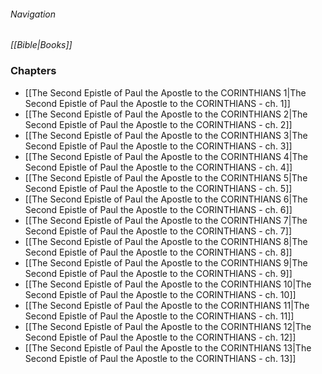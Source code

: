 ###### Navigation
*[[Bible|Books]]*

### Chapters
- [[The Second Epistle of Paul the Apostle to the CORINTHIANS 1|The Second Epistle of Paul the Apostle to the CORINTHIANS - ch. 1]]
- [[The Second Epistle of Paul the Apostle to the CORINTHIANS 2|The Second Epistle of Paul the Apostle to the CORINTHIANS - ch. 2]]
- [[The Second Epistle of Paul the Apostle to the CORINTHIANS 3|The Second Epistle of Paul the Apostle to the CORINTHIANS - ch. 3]]
- [[The Second Epistle of Paul the Apostle to the CORINTHIANS 4|The Second Epistle of Paul the Apostle to the CORINTHIANS - ch. 4]]
- [[The Second Epistle of Paul the Apostle to the CORINTHIANS 5|The Second Epistle of Paul the Apostle to the CORINTHIANS - ch. 5]]
- [[The Second Epistle of Paul the Apostle to the CORINTHIANS 6|The Second Epistle of Paul the Apostle to the CORINTHIANS - ch. 6]]
- [[The Second Epistle of Paul the Apostle to the CORINTHIANS 7|The Second Epistle of Paul the Apostle to the CORINTHIANS - ch. 7]]
- [[The Second Epistle of Paul the Apostle to the CORINTHIANS 8|The Second Epistle of Paul the Apostle to the CORINTHIANS - ch. 8]]
- [[The Second Epistle of Paul the Apostle to the CORINTHIANS 9|The Second Epistle of Paul the Apostle to the CORINTHIANS - ch. 9]]
- [[The Second Epistle of Paul the Apostle to the CORINTHIANS 10|The Second Epistle of Paul the Apostle to the CORINTHIANS - ch. 10]]
- [[The Second Epistle of Paul the Apostle to the CORINTHIANS 11|The Second Epistle of Paul the Apostle to the CORINTHIANS - ch. 11]]
- [[The Second Epistle of Paul the Apostle to the CORINTHIANS 12|The Second Epistle of Paul the Apostle to the CORINTHIANS - ch. 12]]
- [[The Second Epistle of Paul the Apostle to the CORINTHIANS 13|The Second Epistle of Paul the Apostle to the CORINTHIANS - ch. 13]]
